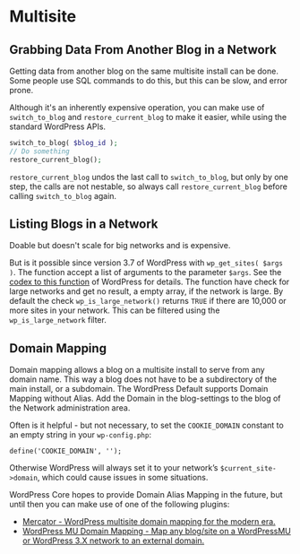 # Multisite

## Grabbing Data From Another Blog in a Network

Getting data from another blog on the same multisite install can be done. Some people use SQL commands to do this, but this can be slow, and error prone.

Although it's an inherently expensive operation, you can make use of `switch_to_blog` and `restore_current_blog` to make it easier, while using the standard WordPress APIs.

```php
switch_to_blog( $blog_id );
// Do something
restore_current_blog();
```

`restore_current_blog` undos the last call to `switch_to_blog`, but only by one step, the calls are not nestable, so always call `restore_current_blog` before calling `switch_to_blog` again.

## Listing Blogs in a Network

Doable but doesn't scale for big networks and is expensive.

But is it possible since version 3.7 of WordPress with `wp_get_sites( $args )`. The function accept a list of arguments to the parameter `$args`. See the [codex to this function](http://codex.wordpress.org/Function_Reference/wp_get_sites) of WordPress for details.
The function have check for large networks and get no result, a empty array, if the network is large. By default the check  `wp_is_large_network()` returns `TRUE` if there are 10,000 or more sites in your network. This can be filtered using the `wp_is_large_network` filter.


## Domain Mapping

Domain mapping allows a blog on a multisite install to serve from any domain name. This way a blog does not have to be a subdirectory of the main install, or a subdomain. The WordPress Default supports Domain Mapping without Alias. Add the Domain in the blog-settings to the blog of the Network administration area.

Often is it helpful - but not necessary, to set the `COOKIE_DOMAIN` constant to an empty string in your `wp-config.php`:

 `define('COOKIE_DOMAIN', '');`

Otherwise WordPress will always set it to your network’s `$current_site->domain`, which could cause issues in some situations.

WordPress Core hopes to provide Domain Alias Mapping in the future, but until then you can make use of one of the following plugins:

 * [Mercator - WordPress multisite domain mapping for the modern era.](https://github.com/humanmade/Mercator)
 * [WordPress MU Domain Mapping - Map any blog/site on a WordPressMU or WordPress 3.X network to an external domain.](https://wordpress.org/plugins/wordpress-mu-domain-mapping/)
